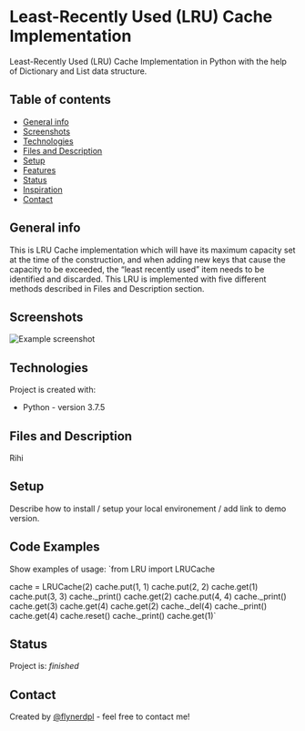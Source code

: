 # Least-Recently Used (LRU) Cache Implementation
Least-Recently Used (LRU) Cache Implementation in Python with the help of Dictionary and List data structure.

## Table of contents
* [General info](#general-info)
* [Screenshots](#screenshots)
* [Technologies](#technologies)
* [Files and Description](#Files-and-Description)
* [Setup](#setup)
* [Features](#features)
* [Status](#status)
* [Inspiration](#inspiration)
* [Contact](#contact)

## General info
This is LRU Cache implementation which will have its maximum capacity set at the time of the construction, and when adding new keys that cause the capacity to be exceeded, the “least recently used” item needs to be identified and discarded. This LRU is implemented with five different methods described in Files and Description section.

## Screenshots
![Example screenshot](./img/screenshot.png)

## Technologies
Project is created with:
* Python - version 3.7.5

## Files and Description
Rihi

## Setup
Describe how to install / setup your local environement / add link to demo version.

## Code Examples
Show examples of usage:
`from LRU import LRUCache

cache = LRUCache(2)
cache.put(1, 1)
cache.put(2, 2)
cache.get(1)
cache.put(3, 3)
cache._print()
cache.get(2)
cache.put(4, 4)
cache._print()
cache.get(3)
cache.get(4)
cache.get(2)
cache._del(4)
cache._print()
cache.get(4)
cache.reset()
cache._print()
cache.get(1)`

## Status
Project is: _finished_

## Contact
Created by [@flynerdpl](https://www.flynerd.pl/) - feel free to contact me!



 
